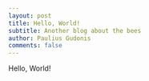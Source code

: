```yaml
---
layout: post
title: Hello, World!
subtitle: Another blog about the bees
author: Paulius Gudonis
comments: false
---
```


Hello, World!
